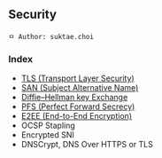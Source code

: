 ## Security

```
ㅁ Author: suktae.choi
```

### Index
- [TLS (Transport Layer Security)](tls)
- [SAN (Subject Alternative Name)](san)
- [Diffie–Hellman key Exchange](diffie–hellman)
- [PFS (Perfect Forward Secrecy)](pfs)
- [E2EE (End-to-End Encryption)](e2ee)
- OCSP Stapling
- Encrypted SNI
- DNSCrypt, DNS Over HTTPS or TLS
